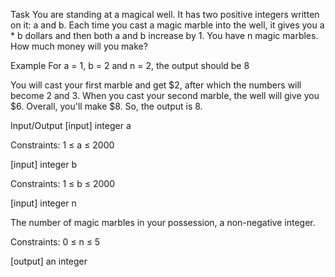 Task
You are standing at a magical well. It has two positive integers written on it: a and b. Each time you cast a magic marble into the well, it gives you a * b dollars and then both a and b increase by 1. You have n magic marbles. How much money will you make?

Example
For a = 1, b = 2 and n = 2, the output should be 8

You will cast your first marble and get $2, after which the numbers will become 2 and 3. When you cast your second marble, the well will give you $6. Overall, you'll make $8. So, the output is 8.

Input/Output
[input] integer a

Constraints: 1 ≤ a ≤ 2000

[input] integer b

Constraints: 1 ≤ b ≤ 2000

[input] integer n

The number of magic marbles in your possession, a non-negative integer.

Constraints: 0 ≤ n ≤ 5

[output] an integer